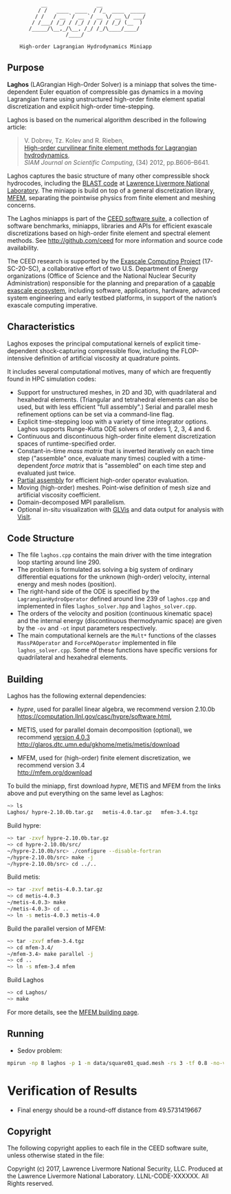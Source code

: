                __                __
              / /   ____  ____  / /_  ____  _____
             / /   / __ `/ __ `/ __ \/ __ \/ ___/
            / /___/ /_/ / /_/ / / / / /_/ (__  )
           /_____/\__,_/\__, /_/ /_/\____/____/
                       /____/

        High-order Lagrangian Hydrodynamics Miniapp


## Purpose

**Laghos** (LAGrangian High-Order Solver) is a miniapp that solves the
time-dependent Euler equation of compressible gas dynamics in a moving
Lagrangian frame using unstructured high-order finite element spatial
discretization and explicit high-order time-stepping.

Laghos is based on the numerical algorithm described in the following
article:

> V. Dobrev, Tz. Kolev and R. Rieben,<br>
> [High-order curvilinear finite element methods for Lagrangian hydrodynamics](https://doi.org/10.1137/120864672), <br>
> *SIAM Journal on Scientific Computing*, (34) 2012, pp.B606–B641.

Laghos captures the basic structure of many other compressible shock
hydrocodes, including the [BLAST code](http://llnl.gov/casc/blast) at
[Lawrence Livermore National Laboratory](http://llnl.gov). The miniapp
is build on top of a general discretization library, [MFEM](http://mfem.org),
separating the pointwise physics from finite element and meshing concerns.

The Laghos miniapps is part of the [CEED software suite](http://ceed.exascaleproject.org/software),
a collection of software benchmarks, miniapps, libraries and APIs for
efficient exascale discretizations based on high-order finite element
and spectral element methods. See http://github.com/ceed for more
information and source code availability.

The CEED research is supported by the [Exascale Computing Project](https://exascaleproject.org/exascale-computing-project)
(17-SC-20-SC), a collaborative effort of two U.S. Department of Energy
organizations (Office of Science and the National Nuclear Security
Administration) responsible for the planning and preparation of a
[capable exascale ecosystem](https://exascaleproject.org/what-is-exascale),
including software, applications, hardware, advanced system engineering and early
testbed platforms, in support of the nation’s exascale computing imperative.

## Characteristics

Laghos exposes the principal computational kernels of explicit
time-dependent shock-capturing compressible flow, including the
FLOP-intensive definition of artificial viscosity at quadrature points.

It includes several computational motives, many of which are frequently found in
HPC simulation codes:

- Support for unstructured meshes, in 2D and 3D, with quadrilateral and
  hexahedral elements. (Triangular and tetrahedral elements can also be used, but
  with less efficient "full assembly".) Serial and parallel mesh refinement
  options can be set via a command-line flag.
- Explicit time-stepping loop with a variety of time integrator options. Laghos
  supports Runge-Kutta ODE solvers of orders 1, 2, 3, 4 and 6.
- Continuous and discontinuous high-order finite element discretization spaces
  of runtime-specified order.
- Constant-in-time *mass matrix* that is inverted iteratively on each time step
  ("assemble" once, evaluate many times) coupled with a time-dependent *force
  matrix* that is "assembled" on each time step and evaluated just twice.
- [Partial assembly](http://ceed.exascaleproject.org/ceed-code) for efficient
  high-order operator evaluation.
- Moving (high-order) meshes. Point-wise definition of mesh size and artificial
  viscosity coefficient.
- Domain-decomposed MPI parallelism.
- Optional in-situ visualization with [GLVis](http:/glvis.org) and data output
  for analysis with [VisIt](http://visit.llnl.gov).

## Code Structure

- The file `laghos.cpp` contains the main driver with the time integration loop
  starting around line 290.
- The problem is formulated as solving a big system of ordinary differential
  equations for the unknown (high-order) velocity, internal energy and mesh
  nodes (position).
- The right-hand side of the ODE is specified by the `LagrangianHydroOperator`
  defined around line 239 of `laghos.cpp` and implemented in files
  `laghos_solver.hpp` and `laghos_solver.cpp`.
- The orders of the velocity and position (continuous kinematic space)
  and the internal energy (discontinuous thermodynamic space) are given
  by the `-ov` and `-ot` input parameters respectively.
- The main computational kernels are the `Mult*` functions of the classes
  `MassPAOperator` and `ForcePAOperator` implemented in file
  `laghos_solver.cpp`. Some of these functions have specific versions for
  quadrilateral and hexahedral elements.

## Building

Laghos has the following external dependencies:

- *hypre*, used for parallel linear algebra, we recommend version 2.10.0b<br>
   https://computation.llnl.gov/casc/hypre/software.html, 

-  METIS, used for parallel domain decomposition (optional), we recommend [version 4.0.3](http://glaros.dtc.umn.edu/gkhome/fetch/sw/metis/OLD/metis-4.0.3.tar.gz) <br>
   http://glaros.dtc.umn.edu/gkhome/metis/metis/download

- MFEM, used for (high-order) finite element discretization, we recommend version 3.4 <br>
  http://mfem.org/download
  
To build the miniapp, first download *hypre*, METIS and MFEM from the links above
and put everything on the same level as Laghos:
```sh
~> ls
Laghos/ hypre-2.10.0b.tar.gz   metis-4.0.tar.gz   mfem-3.4.tgz
```

Build hypre:
```sh
~> tar -zxvf hypre-2.10.0b.tar.gz
~> cd hypre-2.10.0b/src/
~/hypre-2.10.0b/src> ./configure --disable-fortran
~/hypre-2.10.0b/src> make -j
~/hypre-2.10.0b/src> cd ../..
```

Build metis:
```sh
~> tar -zxvf metis-4.0.3.tar.gz
~> cd metis-4.0.3
~/metis-4.0.3> make
~/metis-4.0.3> cd ..
~> ln -s metis-4.0.3 metis-4.0
```

Build the parallel version of MFEM:
```sh
~> tar -zxvf mfem-3.4.tgz
~> cd mfem-3.4/
~/mfem-3.4> make parallel -j
~> cd ..
~> ln -s mfem-3.4 mfem
```

Build Laghos
```sh
~> cd Laghos/
~> make
```

For more details, see the [MFEM building page](http://mfem.org/building/).

## Running

- Sedov problem:

```sh
mpirun -np 8 laghos -p 1 -m data/square01_quad.mesh -rs 3 -tf 0.8 -no-vis -pa
```

# Verification of Results

- Final energy should be a round-off distance from 49.5731419667

## Copyright

The following copyright applies to each file in the CEED software suite,
unless otherwise stated in the file:

Copyright (c) 2017, Lawrence Livermore National Security, LLC. Produced at the
Lawrence Livermore National Laboratory. LLNL-CODE-XXXXXX. All Rights reserved.

